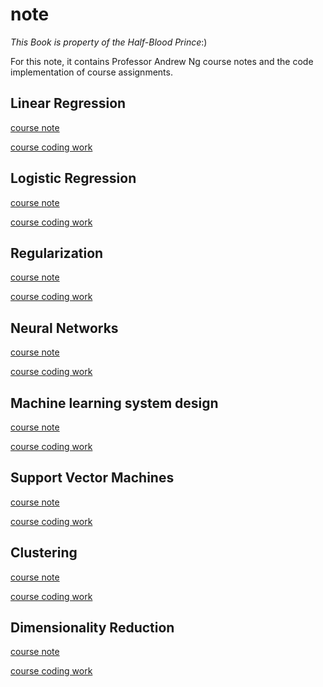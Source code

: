 # note

*This Book is property of the Half-Blood Prince*:)

For this note, it contains Professor Andrew Ng course notes and the code implementation of course assignments.

## Linear Regression

 [course note](./吴恩达机器学习笔记/markdown/Linear_regression.md)

[course coding work](./吴恩达机器学习笔记/code/linear_regression/)

## Logistic Regression

[course note](./吴恩达机器学习笔记/markdown/Logistic_regression.md)

[course coding work](./吴恩达机器学习笔记/code/logistic_regression/)

## Regularization

[course note](./吴恩达机器学习笔记/markdown/Regularization.md)

[course coding work](./吴恩达机器学习笔记/code/regularization/)

## Neural Networks

[course note](./吴恩达机器学习笔记/markdown/Neural_Networks.md)

[course coding work](./吴恩达机器学习笔记/code/neural_network/)

## Machine learning system design

[course note](./吴恩达机器学习笔记/markdown/Machine_learning_system_design.md)

[course coding work](./吴恩达机器学习笔记/code/machine_learning_system_design/)

## Support Vector Machines

[course note](./吴恩达机器学习笔记/markdown/Support_vector_machines.md)

[course coding work](./吴恩达机器学习笔记/code/support_vector_machine/)

## Clustering

[course note](./吴恩达机器学习笔记/markdown/Clustering.md)

[course coding work](./吴恩达机器学习笔记/code/clustering/)

## Dimensionality Reduction

[course note](./吴恩达机器学习笔记/markdown/Dimensionality_reduction.md)

[course coding work](./吴恩达机器学习笔记/code/dimensionality_reduction/)

